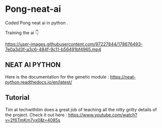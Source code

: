 # Pong-neat-ai

Coded Pong neat ai in python .

Training the ai 👇



https://user-images.githubusercontent.com/97227844/178676493-7e0a3d3f-a3c6-484f-9c11-b56491bf4965.mp4

## NEAT AI PYTHON 

Here is the documentation for the genetic module : https://neat-python.readthedocs.io/en/latest/

## Tutorial

Tim at techwithtim does a great job of teaching all the nitty gritty details of the project. Check it out here : https://www.youtube.com/watch?v=2f6TmKm7yx0&t=4085s
